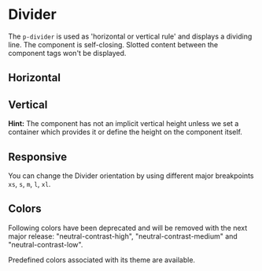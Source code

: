 # Divider

The `p-divider` is used as 'horizontal or vertical rule' and displays a dividing line. The component is self-closing.
Slotted content between the component tags won't be displayed.

<TableOfContents></TableOfContents>

## Horizontal

<Playground :markup="horizontal" :config="config"></Playground>

## Vertical

**Hint:** The component has not an implicit vertical height unless we set a container which provides it or define the
height on the component itself.

<Playground :markup="vertical" :config="config"></Playground>

## Responsive

You can change the Divider orientation by using different major breakpoints `xs`, `s`, `m`, `l`, `xl`.

<Playground :markup="responsive" :config="config"></Playground>

## Colors

<p-inline-notification heading="Deprecation hint" state="warning" persistent="true">
 Following colors have been deprecated and will be removed with the next major release:
 "neutral-contrast-high", "neutral-contrast-medium" and "neutral-contrast-low".
</p-inline-notification>

Predefined colors associated with its theme are available.

<Playground :markup="colorMarkup" :config="config">
  <SelectOptions v-model="color" :values="colors" name="color"></SelectOptions>
</Playground>

<script lang="ts">
import Vue from 'vue';
import Component from 'vue-class-component';
import { DIVIDER_COLORS, DIVIDER_COLORS_DEPRECATED } from './divider-utils';

@Component
export default class Code extends Vue {
  config = { themeable: true };    
  
  horizontal = `<p-divider></p-divider>`;

  vertical = 
`<div class="divider-vertical-container-example">
  <p-divider orientation="vertical"></p-divider>
</div>`;

  responsive =
`<div class="divider-vertical-responsive-container-example">
  <p-divider orientation="{base: 'horizontal', l: 'vertical'}"></p-divider>
</div>`;

  color = 'contrast-low';
  colors = DIVIDER_COLORS.map(item => DIVIDER_COLORS_DEPRECATED.includes(item) ? item + ' (deprecated)' : item);
  get colorMarkup(){
    return `<p-divider color="${this.color}"></p-divider>`;
  }
}
</script>

<style scoped lang="scss">
  @import '~@porsche-design-system/components-js/styles/scss';

  :deep(.divider-vertical-container-example) {
    display: flex;
    height: 100px;
  }
  @include pds-media-query-min("l") {
    :deep(.divider-vertical-responsive-container-example) {
      display: flex;
      height: 100px;
    }
  }
</style>
